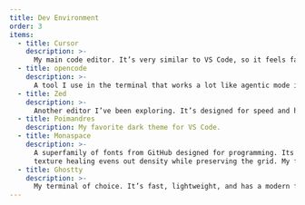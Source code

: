```yaml
---
title: Dev Environment
order: 3
items:
  - title: Cursor
    description: >-
      My main code editor. It’s very similar to VS Code, so it feels familiar, but it adds AI features that make a big difference in my workflow. The tab completion is the best I’ve used, and I like that the agentic mode lets me choose between different models depending on the task. I often use Claude Sonnet 4, GPT‑5, and GPT‑5 Mini.
  - title: opencode
    description: >-
      A tool I use in the terminal that works a lot like agentic mode in Cursor, but for command‑line tasks. It’s open source, has a nice terminal UI, and lets me choose from many different models depending on what I need.
  - title: Zed
    description: >-
      Another editor I’ve been exploring. It’s designed for speed and has a clean UI. The tab completion isn’t as strong as Cursor, but the overall editing experience feels better than both Cursor and VS Code. I don’t mind giving up Cursor’s agentic mode here since I can cover that with opencode in the terminal.
  - title: Poimandres
    description: My favorite dark theme for VS Code.
  - title: Monaspace
    description: >-
      A superfamily of fonts from GitHub designed for programming. Its
      texture healing evens out density while preserving the grid. My favorite is Neon.
  - title: Ghostty
    description: >-
      My terminal of choice. It’s fast, lightweight, and has a modern feel without getting in the way. I like that it’s GPU‑accelerated, supports multiplexing, and has thoughtful defaults that make it easy to use right away. It’s also open source, so I can tweak and configure it as much as I want.
---
```

